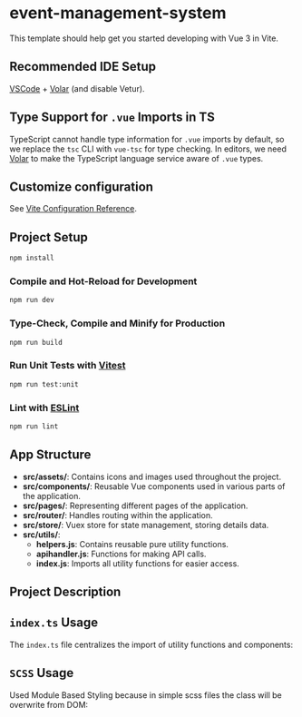 # event-management-system

This template should help get you started developing with Vue 3 in Vite.

## Recommended IDE Setup

[VSCode](https://code.visualstudio.com/) + [Volar](https://marketplace.visualstudio.com/items?itemName=Vue.volar) (and disable Vetur).

## Type Support for `.vue` Imports in TS

TypeScript cannot handle type information for `.vue` imports by default, so we replace the `tsc` CLI with `vue-tsc` for type checking. In editors, we need [Volar](https://marketplace.visualstudio.com/items?itemName=Vue.volar) to make the TypeScript language service aware of `.vue` types.

## Customize configuration

See [Vite Configuration Reference](https://vitejs.dev/config/).

## Project Setup

```sh
npm install
```

### Compile and Hot-Reload for Development

```sh
npm run dev
```

### Type-Check, Compile and Minify for Production

```sh
npm run build
```

### Run Unit Tests with [Vitest](https://vitest.dev/)

```sh
npm run test:unit
```

### Lint with [ESLint](https://eslint.org/)

```sh
npm run lint
```

## App Structure

- **src/assets/**: Contains icons and images used throughout the project.
- **src/components/**: Reusable Vue components used in various parts of the application.
- **src/pages/**: Representing different pages of the application.
- **src/router/**: Handles routing within the application.
- **src/store/**: Vuex store for state management, storing details data.
- **src/utils/**:
  - **helpers.js**: Contains reusable pure utility functions.
  - **apihandler.js**: Functions for making API calls.
  - **index.js**: Imports all utility functions for easier access.

## Project Description

## `index.ts` Usage

The `index.ts` file centralizes the import of utility functions and components:

## `SCSS` Usage

Used Module Based Styling because in simple scss files the class will be overwrite from DOM:

